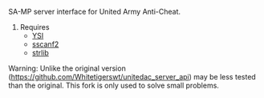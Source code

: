 SA-MP server interface for United Army Anti-Cheat.

1. Requires
	* [YSI](https://github.com/Y-Less/YSI)
	* [sscanf2](http://forum.sa-mp.com/showthread.php?t=120356)
	* [strlib](https://github.com/oscar-broman/strlib)

Warning:
Unlike the original version (https://github.com/Whitetigerswt/unitedac_server_api) may be less tested than the original.
This fork is only used to solve small problems.